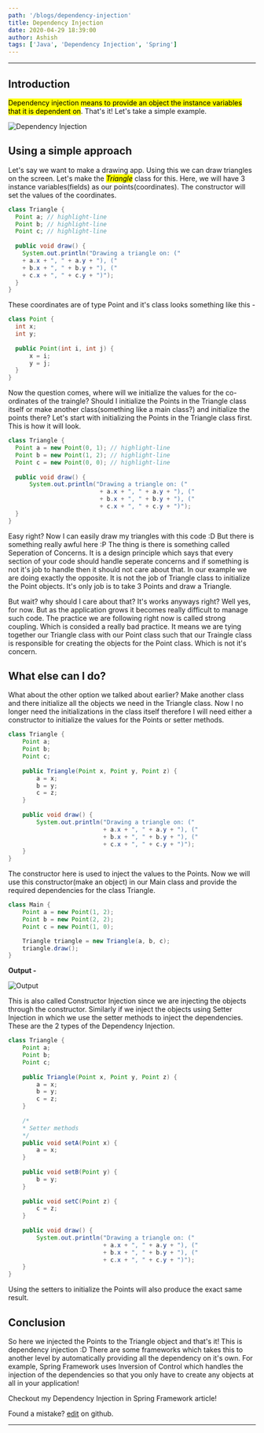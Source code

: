 ```yaml
---
path: '/blogs/dependency-injection'
title: Dependency Injection
date: 2020-04-29 18:39:00
author: Ashish
tags: ['Java', 'Dependency Injection', 'Spring']
---
```

***
## Introduction

<mark>Dependency injection means to provide an object the instance variables that it is dependent on</mark>. That's it! Let's take a simple example.

![Dependency Injection](https://ashishkumar39.github.io/blogs/dependency-injection.jpeg "Dependency Injdection diagram")

## Using a simple approach

Let's say we want to make a drawing app. Using this we can draw triangles on the screen. Let's make the <mark>_Triangle_</mark> class for this. Here, we will have 3 instance variables(fields) as our points(coordinates). The constructor will set the values of the coordinates.

```java
class Triangle {
  Point a; // highlight-line
  Point b; // highlight-line
  Point c; // highlight-line
  
  public void draw() {
    System.out.println("Drawing a triangle on: ("
    + a.x + ", " + a.y + "), (" 
    + b.x + ", " + b.y + "), (" 
    + c.x + ", " + c.y + ")");
  }
}
```

These coordinates are of type Point and it's class looks something like this -

```java
class Point {
  int x;
  int y;
  
  public Point(int i, int j) {
      x = i;
      y = j;
  }
}
```

Now the question comes, where will we initialize the values for the co-ordinates of the traingle? Should I initialize the Points in the Triangle class itself or make another class(something like a main class?) and initialize the points there? Let's start with initializing the Points in the Triangle class first. This is how it will look.

```java
class Triangle {
  Point a = new Point(0, 1); // highlight-line
  Point b = new Point(1, 2); // highlight-line
  Point c = new Point(0, 0); // highlight-line
  
  public void draw() {
      System.out.println("Drawing a triangle on: ("
                          + a.x + ", " + a.y + "), (" 
                          + b.x + ", " + b.y + "), (" 
                          + c.x + ", " + c.y + ")");
  }
}
```

Easy right? Now I can easily draw my triangles with this code :D But there is something really awful here :P The thing is there is something called Seperation of Concerns. It is a design principle which says that every section of your code should handle seperate concerns and if something is not it's job to handle then it should not care about that. In our example we are doing exactly the opposite. It is not the job of Triangle class to initialize the Point objects. It's only job is to take 3 Points and draw a Triangle.

But wait? why should I care about that? It's works anyways right? Well yes, for now. But as the application grows it becomes really difficult to manage such code. The practice we are following right now is called strong coupling. Which is consided a really bad practice. It means we are tying together our Triangle class with our Point class such that our Traingle class is responsible for creating the objects for the Point class. Which is not it's concern.

## What else can I do?

What about the other option we talked about earlier? Make another class and there initialize all the objects we need in the Triangle class. Now I no longer need the initializations in the class itself therefore I will need either a constructor to initialize the values for the Points or setter methods.

```JAVA
class Triangle {
    Point a;
    Point b;
    Point c;
    
    public Triangle(Point x, Point y, Point z) {
        a = x;
        b = y;
        c = z;
    }
  
    public void draw() {
        System.out.println("Drawing a triangle on: ("
                           + a.x + ", " + a.y + "), (" 
                           + b.x + ", " + b.y + "), (" 
                           + c.x + ", " + c.y + ")");
    }
}
```

The constructor here is used to inject the values to the Points. Now we will use this constructor(make an object) in our Main class and provide the required dependencies for the class Triangle.

```java:title=Main.java
class Main {
    Point a = new Point(1, 2);
    Point b = new Point(2, 2);
    Point c = new Point(1, 0);

    Triangle triangle = new Triangle(a, b, c);
    triangle.draw();
}
```

**Output -**

![Output](https://ashishkumar39.github.io/blogs/dependency-injection-output1.png)

This is also called Constructor Injection since we are injecting the objects through the constructor. Similarly if we inject the objects using Setter Injection in which we use the setter methods to inject the dependencies. These are the 2 types of the Dependency Injection.

```java
class Triangle {
    Point a;
    Point b;
    Point c;
    
    public Triangle(Point x, Point y, Point z) {
        a = x;
        b = y;
        c = z;
    }
    
    /*
    * Setter methods
    */
    public void setA(Point x) {
        a = x;
    }
    
    public void setB(Point y) {
        b = y;
    }
    
    public void setC(Point z) {
        c = z;
    }
  
    public void draw() {
        System.out.println("Drawing a triangle on: ("
                           + a.x + ", " + a.y + "), (" 
                           + b.x + ", " + b.y + "), (" 
                           + c.x + ", " + c.y + ")");
    }
}
```

Using the setters to initialize the Points will also produce the exact same result.

## Conclusion

So here we injected the Points to the Triangle object and that's it! This is dependency injection :D There are some frameworks which takes this to another level by automatically providing all the dependency on it's own. For example, Spring Framework uses Inversion of Control which handles the injection of the dependencies so that you only have to create any objects at all in your application!

Checkout my Dependency Injection in Spring Framework article!

Found a mistake? [edit](http://google.com) on github.
***


